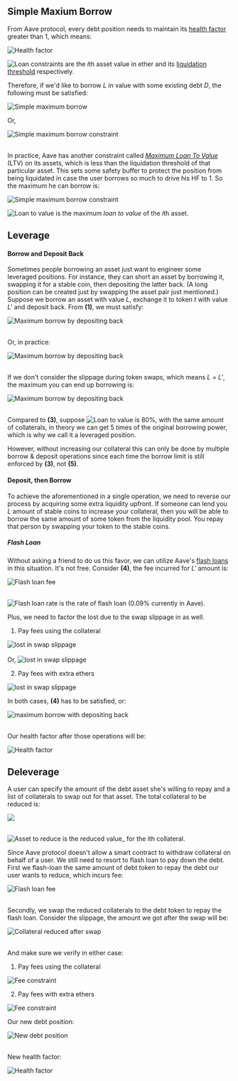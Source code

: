 ## Simple Maxium Borrow

From Aave protocol, every debt position needs to maintain its [health factor](https://docs.aave.com/risk/asset-risk/risk-parameters#health-factor) greater than 1, which means:

<img src="https://render.githubusercontent.com/render/math?math={\Large HF=\frac{Asset_{collat}}{Debt}=\frac{\sum_{i=1}^{k}(R_{liq}^{i}\cdot A_{i})}{Debt}\geq 1}" title="Health factor" />

<img src="https://render.githubusercontent.com/render/math?math={\large A_{i} , R_{liq}^{i}}" title="Loan constraints" /> are the *i*th asset value in ether and its [liquidation threshold](https://docs.aave.com/risk/asset-risk/risk-parameters#liquidation-threshold) respectively.

Therefore, if we'd like to borrow _L_ in value with some existing debt _D_, the following must be satisfied:

<img src="https://render.githubusercontent.com/render/math?math={\Large \sum_{i=1}^{k}(R_{liq}^{i}\cdot A_{i})-D_{exist}-L\geq 0} \space \space \space \textbf{(1)}" title="Simple maximum borrow" />

Or,

<img src="https://render.githubusercontent.com/render/math?math={\Large L\leq \sum_{i=1}^{k}(R_{liq}^{i}\cdot A_{i})-D_{exist}} \space \space \space \textbf{(2)}" title="Simple maximum borrow constraint" />

<br> In practice, Aave has another constraint called [_Maximum Loan To Value_](https://docs.aave.com/risk/asset-risk/risk-parameters#loan-to-value) (LTV) on its assets, which is less than the liquidation threshold of that particular asset. This sets some safety buffer to protect the position from being liquidated in case the user borrows so much to drive his HF to 1. So the maximum he can borrow is:

<img src="https://render.githubusercontent.com/render/math?math={\Large L_{max}= \sum_{i=1}^{k}(R_{ltv}^{i}\cdot A_{i})-D_{exist}} \space \space \space \textbf{(3)}" title="Simple maximum borrow constraint" />

<img src="https://render.githubusercontent.com/render/math?math={\Large R_{ltv}^{i}}" title="Loan to value" /> is the maximum _loan to value_ of the *i*th asset.

## Leverage

#### Borrow and Deposit Back

Sometimes people borrowing an asset just want to engineer some leveraged positions. For instance, they can short an asset by borrowing it, swapping it for a stable coin, then depositing the latter back. (A long position can be created just by swapping the asset pair just mentioned.) Suppose we borrow an asset with value _L_, exchange it to token _t_ with value _L'_ and deposit back. From **(1)**, we must satisfy:

<img src="https://latex.codecogs.com/svg.latex?\ \sum_{i=1}^{k}(R_{liq}^{i}\cdot A_{i}) + R_{liq}^{t}\cdot L' -D_{exist}-L\geq 0" title="Maximum borrow by depositing back" />

<br> Or, in practice:

<img src="https://latex.codecogs.com/svg.latex?\ \sum_{i=1}^{k}(R_{ltv}^{i}\cdot A_{i}) + R_{ltv}^{t}\cdot L' -D_{exist}-L\geq 0\textbf{ (4)}" title="Maximum borrow by depositing back" />

<br> If we don't consider the slippage during token swaps, which means _L_ = _L'_, the maximum you can end up borrowing is:

<img src="https://latex.codecogs.com/svg.latex?L_{max}=\frac{R_{ltv}^{A}\cdot A-D_{exist}}{1-R_{ltv}^{t}}\textbf{ (5)}" title="Maximum borrow by depositing back" />

<br> Compared to **(3)**, suppose
<img src="https://latex.codecogs.com/svg.latex?R_{ltv}^{t}" title="Loan to value" /> is 80%, with the same amount of collaterals, in theory we can get 5 times of the original borrowing power, which is why we call it a leveraged position.

However, without increasing our collateral this can only be done by multiple borrow & deposit operations since each time the borrow limit is still enforced by **(3)**, not **(5)**.

#### Deposit, then Borrow

To achieve the aforementioned in a single operation, we need to reverse our process by acquiring some extra liquidity upfront. If someone can lend you _L_ amount of stable coins to increase your collateral, then you will be able to borrow the same amount of some token from the liquidity pool. You repay that person by swapping your token to the stable coins.

##### Flash Loan

Without asking a friend to do us this favor, we can utilize Aave's [flash loans](https://docs.aave.com/developers/guides/flash-loans) in this situation. It's not free. Consider **(4)**, the fee incurred for _L'_ amount is:

<img src="https://latex.codecogs.com/svg.latex?fee=R_{flash}\cdot&space;L'" title="Flash loan fee" />

<br>
<br>

<img src="https://latex.codecogs.com/svg.latex?R_{flash}" title="Flash loan rate" /> is the rate of flash loan (0.09% currently in Aave).

Plus, we need to factor the lost due to the swap slippage in as well.

1. Pay fees using the collateral

  <img src="https://latex.codecogs.com/svg.latex?L\cdot(1-R_{slip})=(L' + fee)" title="lost in swap slippage" />
  <br>
  <br> Or,
  <img src="https://latex.codecogs.com/svg.latex?L' = L \cdot \frac{1-R_{slip}}{1+R_{flash}} " title="lost in swap slippage" />

2. Pay fees with extra ethers

  <img src="https://latex.codecogs.com/svg.latex?L' = L\cdot(1-R_{slip})" title="lost in swap slippage" />

In both cases, **(4)** has to be satisfied, or:

<img src="https://latex.codecogs.com/svg.latex?L \leq \sum_{i=1}^{k}(R_{ltv}^{i}\cdot&space;A_{i})-D_{exist} + R_{ltv}^{t}\cdot L' \textbf{ (6)}" title="maximum borrow with depositing back" />

<br> Our health factor after those operations will be:

<img src="https://latex.codecogs.com/svg.latex?HF=\frac{Asset_{collat}}{Debt}=\frac{Asset_{exist}+Asset_{\Delta} }{L+ D_{exist}}=\frac{\sum_{i=1}^{k} (R_{liq}^{i}\cdot A_{i})+R_{liq}^{L}\cdot L'}{L+D_{exist}}\textbf{ (7)}" title="Health factor" />

## Deleverage

A user can specify the amount of the debt asset she's willing to repay and a list of collaterals to swap out for that asset. The total collateral to be reduced is:

<img src="https://latex.codecogs.com/svg.latex?A'=\sum_{i=1}^{m}A'_{i}\textbf{ (8)}" />

<br>
<br>

<img src="https://latex.codecogs.com/svg.latex?A'_{i}" title="Asset to reduce" /> is the reduced value\_ for the *i*th collateral.

Since Aave protocol doesn't allow a smart contract to withdraw collateral on behalf of a user. We still need to resort to flash loan to pay down the debt. First we flash-loan the same amount of debt token to repay the debt our user wants to reduce, which incurs fee:

<img src="https://latex.codecogs.com/svg.latex?fee=R_{flash}\cdot D_{repay}" title="Flash loan fee" />

<br> Secondly, we swap the reduced collaterals to the debt token to repay the flash loan. Consider the slippage, the amount we got after the swap will be:

<img src="https://latex.codecogs.com/svg.latex?\Delta=(1-R_{slip})\cdot&space;A'\textbf{ (9)}" title="Collateral reduced after swap" />

<br> And make sure we verify in either case:

1. Pay fees using the collateral

  <img src="https://latex.codecogs.com/svg.latex?\Delta\geq D_{repay} + fee" title="Fee constraint" />

2. Pay fees with extra ethers

  <img src="https://latex.codecogs.com/svg.latex?\Delta\geq D_{repay}" title="Fee constraint" />

Our new debt position:

<img src="https://latex.codecogs.com/svg.latex?Debt=D_{exist}-D_{repay}\textbf{ (15)}" title="New debt position" />

<br>New health factor:

<img src="https://latex.codecogs.com/svg.latex?HF=\frac{Asset_{collat}}{Debt}=\frac{\sum_{i=1}^{k}R_{liq}^{i}\cdot A_{i} -\sum_{i=1}^{m}R_{liq}^{i}\cdot A'_{i}}{D_{exist}-D_{repay}}\textbf{ (17)}" title="Health factor" />
